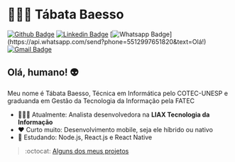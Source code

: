 # 👩🏻‍💻 Tábata Baesso

[![Github Badge](https://img.shields.io/badge/-Github-000?style=flat-square&logo=Github&logoColor=white&link=https://github.com/tabaesso)](https://github.com/tabaesso)
[![Linkedin Badge](https://img.shields.io/badge/-LinkedIn-blue?style=flat-square&logo=Linkedin&logoColor=white&link=https://www.linkedin.com/in/tabatabaesso/)](https://www.linkedin.com/in/tabatabaesso/)
[![Whatsapp Badge](https://img.shields.io/badge/-Whatsapp-4CA143?style=flat-square&labelColor=4CA143&logo=whatsapp&logoColor=white&link=https://api.whatsapp.com/send?phone=5512997651820&text=Olá!)](https://api.whatsapp.com/send?phone=5512997651820&text=Olá!)
[![Gmail Badge](https://img.shields.io/badge/-Gmail-c14438?style=flat-square&logo=Gmail&logoColor=white&link=mailto:tatabaesso@gmail.com)](mailto:tatabaesso@gmail.com)

## Olá, humano! 👽

Meu nome é Tábata Baesso, Técnica em Informática pelo COTEC-UNESP e graduanda em Gestão da Tecnologia da Informação pela FATEC

- 👩🏻‍💻 Atualmente: Analista desenvolvedora na **LIAX Tecnologia da Informação**
- ❤ Curto muito: Desenvolvimento mobile, seja ele híbrido ou nativo
- 📖 Estudando: Node.js, React.js e React Native

> :octocat: [Alguns dos meus projetos](https://tabaesso.github.io/)
